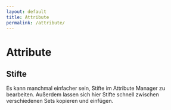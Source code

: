 ```yaml
---
layout: default
title: Attribute
permalink: /attribute/
---
```

# Attribute

## Stifte
Es kann manchmal einfacher sein, Stifte im Attribute Manager zu bearbeiten. Außerdem lassen sich hier Stifte schnell zwischen verschiedenen Sets kopieren und einfügen.